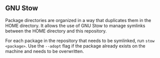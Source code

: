 ## GNU Stow

Package directories are organized in a way that duplicates them in the HOME directory. It allows the use of GNU Stow to manage symlinks between the HOME directory and this repository.

For each package in the repository that needs to be symlinked, run `stow <package>`. Use the `--adopt` flag if the package already exists on the machine and needs to be overwritten.

